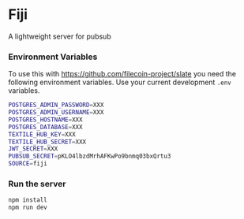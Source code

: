 # Fiji

A lightweight server for pubsub

### Environment Variables

To use this with https://github.com/filecoin-project/slate you need the following environment variables. Use your current development `.env` variables.

```sh
POSTGRES_ADMIN_PASSWORD=XXX
POSTGRES_ADMIN_USERNAME=XXX
POSTGRES_HOSTNAME=XXX
POSTGRES_DATABASE=XXX
TEXTILE_HUB_KEY=XXX
TEXTILE_HUB_SECRET=XXX
JWT_SECRET=XXX
PUBSUB_SECRET=pKLO4lbzdMrhAFKwPo9bnmq03bxQrtu3
SOURCE=fiji
```

### Run the server

```sh
npm install
npm run dev
```

